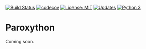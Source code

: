 [![Build Status](https://travis-ci.com/laowantong/paroxython.svg?branch=master)](https://travis-ci.com/laowantong/paroxython)
[![codecov](https://codecov.io/gh/laowantong/paroxython/branch/master/graph/badge.svg)](https://codecov.io/gh/laowantong/paroxython)
[![License: MIT](https://img.shields.io/badge/License-MIT-yellow.svg)](https://opensource.org/licenses/MIT)
[![Updates](https://pyup.io/repos/github/laowantong/paroxython/shield.svg)](https://pyup.io/repos/github/laowantong/paroxython/)
[![Python 3](https://pyup.io/repos/github/laowantong/paroxython/python-3-shield.svg)](https://pyup.io/repos/github/laowantong/paroxython/)

# Paroxython
 
Coming soon.
